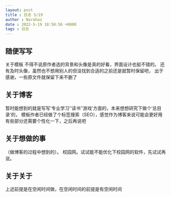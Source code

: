 ```yaml
---
layout: post
title : 日志 5/19
author : Narohaz
date : 2022-5-19 18:50:56 +0800
tags : 日志
---
```


## 随便写写
关于模板
不得不说原作者选的背景和头像是真的好看，界面设计也挺不错的。
还有及时头像，虽然也不想用别人的但没找到合适的之前还是就暂时保留吧，
出于感谢，一些原文件就保留下来不删了

## 关于博客
暂时能想到的就是写写‘专业学习’‘读书’‘游戏’方面的，本来想想研究下做个‘总目录’的，
模板作者已经做了个标签搜索（SEO），感觉作为博客来说可能会更好用
有些部分还需要个性化一下，之后再说吧

## 关于想做的事
（做博客的过程中想到的）。
校园网。试试能不能优化下校园网的软件，先试试再说。

## 关于关于
上述前提是在空闲时间做，在空闲时间的前提是有空闲时间

